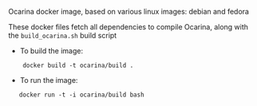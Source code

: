  Ocarina docker image, based on various linux images: debian and fedora

 These docker files fetch all dependencies to compile Ocarina, along
 with the `build_ocarina.sh` build script

* To build the image:
```
    docker build -t ocarina/build .
```

* To run the image:
```
   docker run -t -i ocarina/build bash
```

